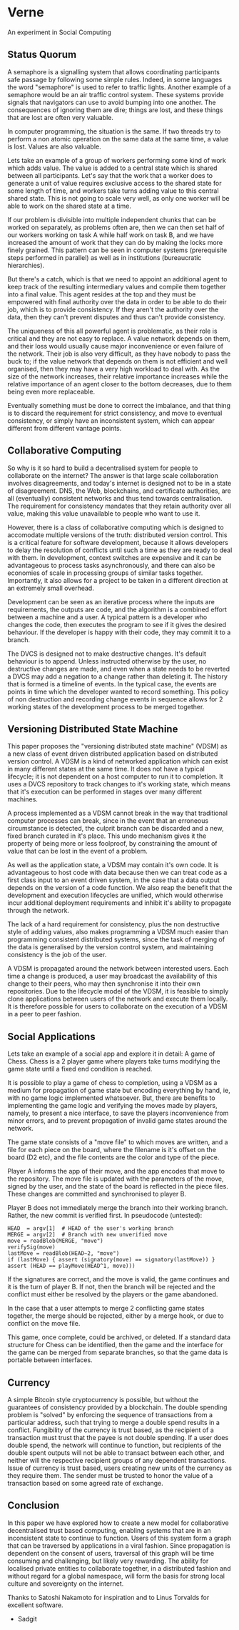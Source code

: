 Verne
=====

An experiment in Social Computing


Status Quorum
-------------

A semaphore is a signalling system that allows coordinating participants safe passage by following some simple rules. Indeed, in some languages the word "semaphore" is used to refer to traffic lights. Another example of a semaphore would be an air traffic control system. These systems provide signals that navigators can use to avoid bumping into one another. The consequences of ignoring them are dire; things are lost, and these things that are lost are often very valuable.

In computer programming, the situation is the same. If two threads try to perform a non atomic operation on the same data at the same time, a value is lost. Values are also valuable.

Lets take an example of a group of workers performing some kind of work which adds value. The value is added to a central state which is shared between all participants. Let's say that the work that a worker does to generate a unit of value requires exclusive access to the shared state for some length of time, and workers take turns adding value to this central shared state. This is not going to scale very well, as only one worker will be able to work on the shared state at a time.

If our problem is divisible into multiple independent chunks that can be worked on separately, as problems often are, then we can then set half of our workers working on task A while half work on task B, and we have increased the amount of work that they can do by making the locks more finely grained. This pattern can be seen in computer systems (prerequisite steps performed in parallel) as well as in institutions (bureaucratic hierarchies).

But there's a catch, which is that we need to appoint an additional agent to keep track of the resulting intermediary values and compile them together into a final value. This agent resides at the top and they must be empowered with final authority over the data in order to be able to do their job, which is to provide consistency. If they aren't the authority over the data, then they can't prevent disputes and thus can't provide consistency.

The uniqueness of this all powerful agent is problematic, as their role is critical and they are not easy to replace. A value network depends on them, and their loss would usually cause major inconvenience or even failure of the network. Their job is also very difficult, as they have nobody to pass the buck to; if the value network that depends on them is not efficient and well organised, then they may have a very high workload to deal with. As the size of the network increases, their relative importance increases while the relative importance of an agent closer to the bottom decreases, due to them being even more replaceable.

Eventually something must be done to correct the imbalance, and that thing is to discard the requirement for strict consistency, and move to eventual consistency, or simply have an inconsistent system, which can appear different from different vantage points.


Collaborative Computing
-----------------------

So why is it so hard to build a decentralised system for people to collaborate on the internet? The answer is that large scale collaboration involves disagreements, and today's internet is designed not to be in a state of disagreement. DNS, the Web, blockchains, and certificate authorities, are all (eventually) consistent networks and thus tend towards centralisation. The requirement for consistency mandates that they retain authority over all value, making this value unavailable to people who want to use it.

However, there is a class of collaborative computing which is designed to accomodate multiple versions of the truth: distributed version control. This is a critical feature for software development, because it allows developers to delay the resolution of conflicts until such a time as they are ready to deal with them. In development, context switches are expensive and it can be advantageous to process tasks asynchronously, and there can also be economies of scale in processing groups of similar tasks together. Importantly, it also allows for a project to be taken in a different direction at an extremely small overhead.

Development can be seen as an iterative process where the inputs are requirements, the outputs are code, and the algorithm is a combined effort between a machine and a user. A typical pattern is a developer who changes the code, then executes the program to see if it gives the desired behaviour. If the developer is happy with their code, they may commit it to a branch.

The DVCS is designed not to make destructive changes. It's default behaviour is to append. Unless instructed otherwise by the user, no destructive changes are made, and even when a state needs to be reverted a DVCS may add a negation to a change rather than deleting it. The history that is formed is a timeline of events. In the typical case, the events are points in time which the developer wanted to record something. This policy of non destruction and recording change events in sequence allows for 2 working states of the development process to be merged together.


Versioning Distributed State Machine
------------------------------------

This paper proposes the "versioning distributed state machine" (VDSM) as a new class of event driven distributed application based on distributed version control. A VDSM is a kind of networked application which can exist in many different states at the same time. It does not have a typical lifecycle; it is not dependent on a host computer to run it to completion. It uses a DVCS repository to track changes to it's working state, which means that it's execution can be performed in stages over many different machines. 

A process implemented as a VDSM cannot break in the way that traditional computer processes can break, since in the event that an erroneous circumstance is detected, the culprit branch can be discarded and a new, fixed branch curated in it's place. This undo mechanism gives it the property of being more or less foolproof, by constraining the amount of value that can be lost in the event of a problem.

As well as the application state, a VDSM may contain it's own code. It is advantageous to host code with data because then we can treat code as a first class input to an event driven system, in the case that a data output depends on the version of a code function. We also reap the benefit that the development and execution lifecycles are unified, which would otherwise incur additional deployment requirements and inhibit it's ability to propagate through the network.

The lack of a hard requirement for consistency, plus the non destructive style of adding values, also makes programming a VDSM much easier than programming consistent distributed systems, since the task of merging of the data is generalised by the version control system, and maintaining consistency is the job of the user.

A VDSM is propagated around the network between interested users. Each time a change is produced, a user may broadcast the availability of this change to their peers, who may then synchronise it into their own repositories. Due to the lifecycle model of the VDSM, it is feasible to simply clone applications between users of the network and execute them locally. It is therefore possible for users to collaborate on the execution of a VDSM in a peer to peer fashion.


Social Applications
-------------------

Lets take an example of a social app and explore it in detail: A game of Chess. Chess is a 2 player game where players take turns modifying the game state until a fixed end condition is reached.

It is possible to play a game of chess to completion, using a VDSM as a medium for propagation of game state but encoding everything by hand, ie, with no game logic implemented whatsoever. But, there are benefits to implementing the game logic and verifying the moves made by players, namely, to present a nice interface, to save the players inconvenience from minor errors, and to prevent propagation of invalid game states around the network.

The game state consists of a "move file" to which moves are written, and a file for each piece on the board, where the filename is it's offset on the board (D2 etc), and the file contents are the color and type of the piece.

Player A informs the app of their move, and the app encodes that move to the repository. The move file is updated with the parameters of the move, signed by the user, and the state of the board is reflected in the piece files. These changes are committed and synchronised to player B.

Player B does not immediately merge the branch into their working branch. Rather, the new commit is verified first. In pseudocode (untested):


    HEAD  = argv[1]  # HEAD of the user's working branch
    MERGE = argv[2]  # Branch with new unverified move
    move = readBlob(MERGE, "move")
    verifySig(move)
    lastMove = readBlob(HEAD~2, "move")
    if (lastMove) { assert (signatory(move) == signatory(lastMove)) }
    assert (HEAD == playMove(HEAD^1, move)))


If the signatures are correct, and the move is valid, the game continues and it is the turn of player B. If not, then the branch will be rejected and the conflict must either be resolved by the players or the game abandoned.

In the case that a user attempts to merge 2 conflicting game states together, the merge should be rejected, either by a merge hook, or due to conflict on the move file.

This game, once complete, could be archived, or deleted. If a standard data structure for Chess can be identified, then the game and the interface for the game can be merged from separate branches, so that the game data is portable between interfaces.


Currency
--------

A simple Bitcoin style cryptocurrency is possible, but without the guarantees of consistency provided by a blockchain. The double spending problem is "solved" by enforcing the sequence of transactions from a particular address, such that trying to merge a double spend results in a conflict. Fungibility of the currency is trust based, as the recipient of a transaction must trust that the payee is not double spending. If a user does double spend, the network will continue to function, but recipients of the double spent outputs will not be able to transact between each other, and neither will the respective recipient groups of any dependent transactions. Issue of currency is trust based, users creating new units of the currency as they require them. The sender must be trusted to honor the value of a transaction based on some agreed rate of exchange.


Conclusion
----------

In this paper we have explored how to create a new model for collaborative decentralised trust based computing, enabling systems that are in an inconsistent state to continue to function. Users of this system form a graph that can be traversed by applications in a viral fashion. Since propagation is dependent on the consent of users, traversal of this graph will be time consuming and challenging, but likely very rewarding. The ability for localised private entities to collaborate together, in a distributed fashion and without regard for a global namespace, will form the basis for strong local culture and sovereignty on the internet.

Thanks to Satoshi Nakamoto for inspiration and to Linus Torvalds for excellent software.

- Sadgit
